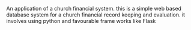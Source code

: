 An application of a church financial system.
this is a simple web based database system for a church financial record keeping and evaluation.
it involves using python and favourable frame works like Flask 
